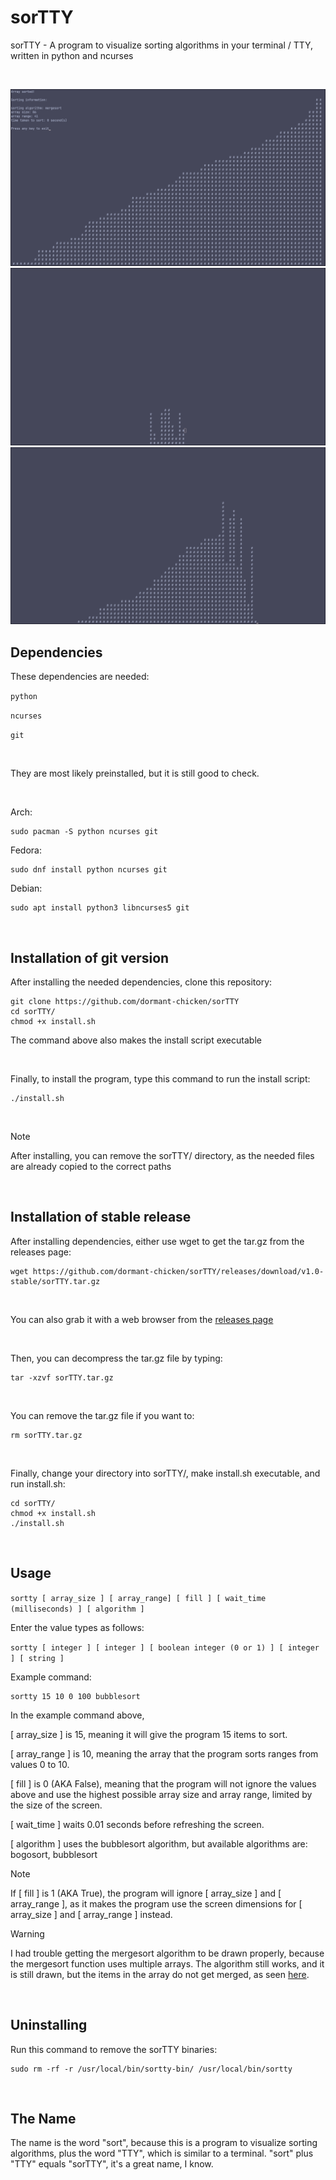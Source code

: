 # sorTTY
sorTTY - A program to visualize sorting algorithms in your terminal / TTY, written in python and ncurses

<br>

![mergesort1](https://github.com/dormant-chicken/sorTTY/blob/main/assets/mergesort1.png)
![bogosort1](https://github.com/dormant-chicken/sorTTY/blob/main/assets/bogosort1.png)
![mergesort2](https://github.com/dormant-chicken/sorTTY/blob/main/assets/mergesort2.png)

## Dependencies

These dependencies are needed:

`python`

`ncurses`

`git`

<br>

They are most likely preinstalled, but it is still good to check.

<br>

Arch:
```
sudo pacman -S python ncurses git
```

Fedora:
```
sudo dnf install python ncurses git
```

Debian:
```
sudo apt install python3 libncurses5 git
```

<br>

## Installation of git version

After installing the needed dependencies, clone this repository:

```
git clone https://github.com/dormant-chicken/sorTTY
cd sorTTY/
chmod +x install.sh
```

The command above also makes the install script executable

<br>

Finally, to install the program, type this command to run the install script:

```
./install.sh
```

<br>

> [!NOTE]
> After installing, you can remove the sorTTY/ directory, as the needed files are already copied to the correct paths

<br>

## Installation of stable release

After installing dependencies, either use wget to get the tar.gz from the releases page:

```
wget https://github.com/dormant-chicken/sorTTY/releases/download/v1.0-stable/sorTTY.tar.gz
```

<br>

You can also grab it with a web browser from the [releases page](https://github.com/dormant-chicken/sorTTY/releases)

<br>

Then, you can decompress the tar.gz file by typing:

```
tar -xzvf sorTTY.tar.gz
```

<br>

You can remove the tar.gz file if you want to:

```
rm sorTTY.tar.gz
```

<br>

Finally, change your directory into sorTTY/, make install.sh executable, and run install.sh:

```
cd sorTTY/
chmod +x install.sh
./install.sh
```

<br>

## Usage

`sortty [ array_size ] [ array_range] [ fill ] [ wait_time (milliseconds) ] [ algorithm ]`

Enter the value types as follows:

`sortty [ integer ] [ integer ] [ boolean integer (0 or 1) ] [ integer ] [ string ]`

Example command:

```
sortty 15 10 0 100 bubblesort
```

In the example command above,

[ array_size ] is 15, meaning it will give the program 15 items to sort.

[ array_range ] is 10, meaning the array that the program sorts ranges from values 0 to 10.

[ fill ] is 0 (AKA False), meaning that the program will not ignore the values above and use the highest possible array size and array range, limited by the size of the screen.

[ wait_time ] waits 0.01 seconds before refreshing the screen.

[ algorithm ] uses the bubblesort algorithm, but available algorithms are: bogosort, bubblesort

> [!NOTE]
> If [ fill ] is 1 (AKA True), the program will ignore [ array_size ] and [ array_range ], as it makes the program use the screen dimensions for [ array_size ] and [ array_range ] instead.

> [!WARNING]
> I had trouble getting the mergesort algorithm to be drawn properly, because the mergesort function uses multiple arrays. The algorithm still works, and it is still drawn, but the items in the array do not get merged, as seen [here](https://www.youtube.com/watch?v=ZRPoEKHXTJg).

<br>

## Uninstalling

Run this command to remove the sorTTY binaries:

```
sudo rm -rf -r /usr/local/bin/sortty-bin/ /usr/local/bin/sortty
```

<br>

## The Name

The name is the word "sort", because this is a program to visualize sorting algorithms, plus the word "TTY", which is similar to a terminal. "sort" plus "TTY" equals "sorTTY", it's a great name, I know.
